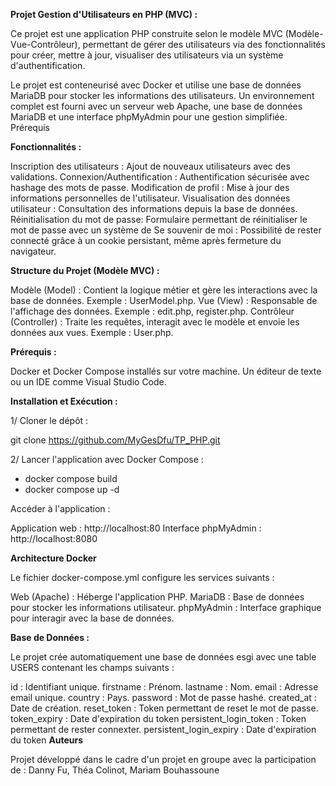 **Projet Gestion d'Utilisateurs en PHP (MVC) :**

Ce projet est une application PHP construite selon le modèle MVC (Modèle-Vue-Contrôleur), permettant de gérer des utilisateurs via des fonctionnalités pour créer, mettre à jour, visualiser des utilisateurs via un système d'authentification.

Le projet est conteneurisé avec Docker et utilise une base de données MariaDB pour stocker les informations des utilisateurs. Un environnement complet est fourni avec un serveur web Apache, une base de données MariaDB et une interface phpMyAdmin pour une gestion simplifiée.
Prérequis

**Fonctionnalités :**

Inscription des utilisateurs : Ajout de nouveaux utilisateurs avec des validations.
Connexion/Authentification : Authentification sécurisée avec hashage des mots de passe.
Modification de profil : Mise à jour des informations personnelles de l'utilisateur.
Visualisation des données utilisateur : Consultation des informations depuis la base de données.
Réinitialisation du mot de passe: Formulaire permettant de réinitialiser le mot de passe avec un système de
Se souvenir de moi : Possibilité de rester connecté grâce à un cookie persistant, même après fermeture du navigateur.

**Structure du Projet (Modèle MVC) :**

Modèle (Model) : Contient la logique métier et gère les interactions avec la base de données. Exemple : UserModel.php.
Vue (View) : Responsable de l'affichage des données. Exemple : edit.php, register.php.
Contrôleur (Controller) : Traite les requêtes, interagit avec le modèle et envoie les données aux vues. Exemple : User.php.

**Prérequis :**

Docker et Docker Compose installés sur votre machine.
Un éditeur de texte ou un IDE comme Visual Studio Code.

**Installation et Exécution :**

1/ Cloner le dépôt :

git clone https://github.com/MyGesDfu/TP_PHP.git

2/ Lancer l'application avec Docker Compose :

- docker compose build
- docker compose up -d

Accéder à l'application :

Application web : http://localhost:80
Interface phpMyAdmin : http://localhost:8080

**Architecture Docker**

Le fichier docker-compose.yml configure les services suivants :

Web (Apache) : Héberge l'application PHP.
MariaDB : Base de données pour stocker les informations utilisateur.
phpMyAdmin : Interface graphique pour interagir avec la base de données.

**Base de Données :**

Le projet crée automatiquement une base de données esgi avec une table USERS contenant les champs suivants :

id : Identifiant unique.
firstname : Prénom.
lastname : Nom.
email : Adresse email unique.
country : Pays.
password : Mot de passe hashé.
created_at : Date de création.
reset_token : Token permettant de reset le mot de passe.
token_expiry : Date d'expiration du token
persistent_login_token : Token permettant de rester connexter.
persistent_login_expiry : Date d'expiration du token
**Auteurs**

Projet développé dans le cadre d'un projet en groupe avec la participation de : Danny Fu, Théa Colinot, Mariam Bouhassoune
